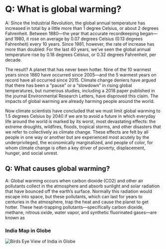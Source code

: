 # Q: What is global warming?

A: Since the Industrial Revolution, the global annual temperature has increased in total by a little more than 1 degree Celsius, or about 2 degrees Fahrenheit. Between 1880—the year that accurate recordkeeping began—and 1980, it rose on average by 0.07 degrees Celsius (0.13 degrees Fahrenheit) every 10 years. Since 1981, however, the rate of increase has more than doubled: For the last 40 years, we’ve seen the global annual temperature rise by 0.18 degrees Celsius, or 0.32 degrees Fahrenheit, per decade.

The result? A planet that has never been hotter. Nine of the 10 warmest years since 1880 have occurred since 2005—and the 5 warmest years on record have all occurred since 2015. Climate change deniers have argued that there has been a “pause” or a “slowdown” in rising global temperatures, but numerous studies, including a 2018 paper published in the journal Environmental Research Letters, have disproved this claim. The impacts of global warming are already harming people around the world.

Now climate scientists have concluded that we must limit global warming to 1.5 degrees Celsius by 2040 if we are to avoid a future in which everyday life around the world is marked by its worst, most devastating effects: the extreme droughts, wildfires, floods, tropical storms, and other disasters that we refer to collectively as climate change. These effects are felt by all people in one way or another but are experienced most acutely by the underprivileged, the economically marginalized, and people of color, for whom climate change is often a key driver of poverty, displacement, hunger, and social unrest.

## Q: What causes global warming?

A: Global warming occurs when carbon dioxide (CO2) and other air pollutants collect in the atmosphere and absorb sunlight and solar radiation that have bounced off the earth’s surface. Normally this radiation would escape into space, but these pollutants, which can last for years to centuries in the atmosphere, trap the heat and cause the planet to get hotter. These heat-trapping pollutants—specifically carbon dioxide, methane, nitrous oxide, water vapor, and synthetic fluorinated gases—are known as


### India Map in Globe

![Birds Eye View of India in Globe](https://www.mapsofworld.com/india/maps/india-location-map.jpg?v=1)